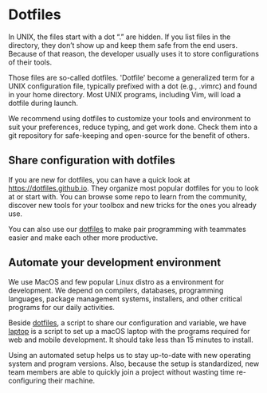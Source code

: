 # Dotfiles

In UNIX, the files start with a dot “.” are hidden. If you list files in the directory, they don’t show up and keep them safe from the end users. Because of that reason, the developer usually uses it to store configurations of their tools. 

Those files are so-called dotfiles. 'Dotfile' become a generalized term for a UNIX configuration file, typically prefixed with a dot (e.g., .vimrc) and found in your home directory. Most UNIX programs, including Vim, will load a dotfile during launch.

We recommend using dotfiles to customize your tools and environment to suit your preferences, reduce typing, and get work done. Check them into a git repository for safe-keeping and open-source for the benefit of others.

## Share configuration with dotfiles

If you are new for dotfiles, you can have a quick look at https://dotfiles.github.io. They organize most popular dotfiles for you to look at or start with. You can browse some repo to learn from the community, discover new tools for your toolbox and new tricks for the ones you already use.

You can also use our [dotfiles](https://github.com/dwarvesf/dotfiles) to make pair programming with teammates easier and make each other more productive.

## Automate your development environment

We use MacOS and few popular Linux distro as a environment for development. We depend on compilers, databases, programming languages, package management systems, installers, and other critical programs for our daily activities.

Beside [dotfiles](/engineering/dotfiles.md), a script to share our configuration and variable, we have [laptop](https://github.com/dwarvesf/laptop) is a script to set up a macOS laptop with the programs required for web and mobile development. It should take less than 15 minutes to install.

Using an automated setup helps us to stay up-to-date with new operating system and program versions. Also, because the setup is standardized, new team members are able to quickly join a project without wasting time re-configuring their machine.